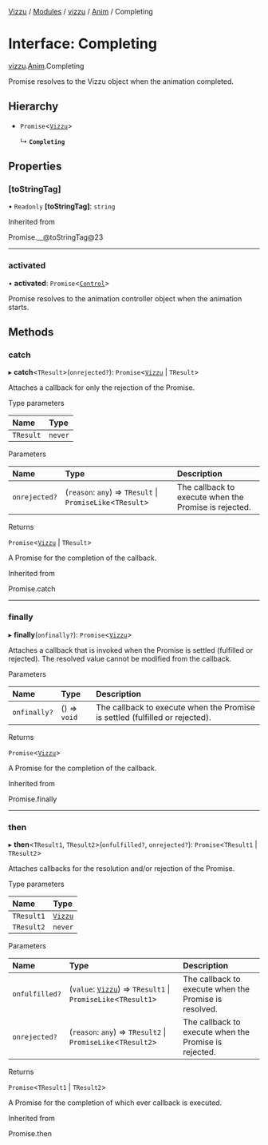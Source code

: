 [Vizzu](../README.md) / [Modules](../modules.md) / [vizzu](../modules/vizzu.md)
/ [Anim](../modules/vizzu.Anim.md) / Completing

# Interface: Completing

[vizzu](../modules/vizzu.md).[Anim](../modules/vizzu.Anim.md).Completing

Promise resolves to the Vizzu object when the animation completed.

## Hierarchy

- `Promise`\<[`Vizzu`](../classes/vizzu.Vizzu.md)>

  ↳ **`Completing`**

## Properties

### \[toStringTag\]

• `Readonly` **\[toStringTag\]**: `string`

Inherited from

Promise.\_\_@toStringTag@23

______________________________________________________________________

### activated

• **activated**: `Promise`\<[`Control`](vizzu.Anim.Control.md)>

Promise resolves to the animation controller object when the animation starts.

## Methods

### catch

▸ **catch**\<`TResult`>(`onrejected?`):
`Promise`\<[`Vizzu`](../classes/vizzu.Vizzu.md) | `TResult`>

Attaches a callback for only the rejection of the Promise.

Type parameters

| Name      | Type    |
| :-------- | :------ |
| `TResult` | `never` |

Parameters

| Name          | Type                                                        | Description                                           |
| :------------ | :---------------------------------------------------------- | :---------------------------------------------------- |
| `onrejected?` | (`reason`: `any`) => `TResult` \| `PromiseLike`\<`TResult`> | The callback to execute when the Promise is rejected. |

Returns

`Promise`\<[`Vizzu`](../classes/vizzu.Vizzu.md) | `TResult`>

A Promise for the completion of the callback.

Inherited from

Promise.catch

______________________________________________________________________

### finally

▸ **finally**(`onfinally?`): `Promise`\<[`Vizzu`](../classes/vizzu.Vizzu.md)>

Attaches a callback that is invoked when the Promise is settled (fulfilled or
rejected). The resolved value cannot be modified from the callback.

Parameters

| Name         | Type         | Description                                                                  |
| :----------- | :----------- | :--------------------------------------------------------------------------- |
| `onfinally?` | () => `void` | The callback to execute when the Promise is settled (fulfilled or rejected). |

Returns

`Promise`\<[`Vizzu`](../classes/vizzu.Vizzu.md)>

A Promise for the completion of the callback.

Inherited from

Promise.finally

______________________________________________________________________

### then

▸ **then**\<`TResult1`, `TResult2`>(`onfulfilled?`, `onrejected?`):
`Promise`\<`TResult1` | `TResult2`>

Attaches callbacks for the resolution and/or rejection of the Promise.

Type parameters

| Name       | Type                                 |
| :--------- | :----------------------------------- |
| `TResult1` | [`Vizzu`](../classes/vizzu.Vizzu.md) |
| `TResult2` | `never`                              |

Parameters

| Name           | Type                                                                                        | Description                                           |
| :------------- | :------------------------------------------------------------------------------------------ | :---------------------------------------------------- |
| `onfulfilled?` | (`value`: [`Vizzu`](../classes/vizzu.Vizzu.md)) => `TResult1` \| `PromiseLike`\<`TResult1`> | The callback to execute when the Promise is resolved. |
| `onrejected?`  | (`reason`: `any`) => `TResult2` \| `PromiseLike`\<`TResult2`>                               | The callback to execute when the Promise is rejected. |

Returns

`Promise`\<`TResult1` | `TResult2`>

A Promise for the completion of which ever callback is executed.

Inherited from

Promise.then
